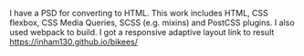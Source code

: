 I have a PSD for converting to HTML. This work includes HTML, CSS flexbox, CSS Media Queries, SCSS (e.g. mixins) and PostCSS plugins. 
I also used webpack to build.
I got a responsive adaptive layout
link to result https://inham130.github.io/bikees/
